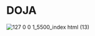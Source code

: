 # DOJA
![127 0 0 1_5500_index html (13)](https://github.com/user-attachments/assets/61f0d66c-ca3c-412c-b02f-dae0f48d4b98)


